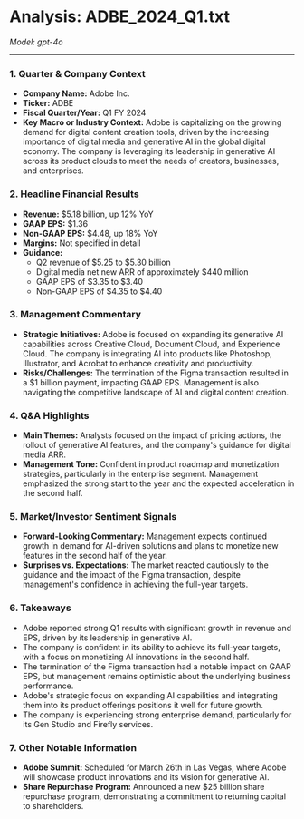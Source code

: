 # Analysis: ADBE_2024_Q1.txt

*Model: gpt-4o*

---

### 1. Quarter & Company Context
- **Company Name:** Adobe Inc.
- **Ticker:** ADBE
- **Fiscal Quarter/Year:** Q1 FY 2024
- **Key Macro or Industry Context:** Adobe is capitalizing on the growing demand for digital content creation tools, driven by the increasing importance of digital media and generative AI in the global digital economy. The company is leveraging its leadership in generative AI across its product clouds to meet the needs of creators, businesses, and enterprises.

### 2. Headline Financial Results
- **Revenue:** $5.18 billion, up 12% YoY
- **GAAP EPS:** $1.36
- **Non-GAAP EPS:** $4.48, up 18% YoY
- **Margins:** Not specified in detail
- **Guidance:** 
  - Q2 revenue of $5.25 to $5.30 billion
  - Digital media net new ARR of approximately $440 million
  - GAAP EPS of $3.35 to $3.40
  - Non-GAAP EPS of $4.35 to $4.40

### 3. Management Commentary
- **Strategic Initiatives:** Adobe is focused on expanding its generative AI capabilities across Creative Cloud, Document Cloud, and Experience Cloud. The company is integrating AI into products like Photoshop, Illustrator, and Acrobat to enhance creativity and productivity.
- **Risks/Challenges:** The termination of the Figma transaction resulted in a $1 billion payment, impacting GAAP EPS. Management is also navigating the competitive landscape of AI and digital content creation.

### 4. Q&A Highlights
- **Main Themes:** Analysts focused on the impact of pricing actions, the rollout of generative AI features, and the company's guidance for digital media ARR.
- **Management Tone:** Confident in product roadmap and monetization strategies, particularly in the enterprise segment. Management emphasized the strong start to the year and the expected acceleration in the second half.

### 5. Market/Investor Sentiment Signals
- **Forward-Looking Commentary:** Management expects continued growth in demand for AI-driven solutions and plans to monetize new features in the second half of the year.
- **Surprises vs. Expectations:** The market reacted cautiously to the guidance and the impact of the Figma transaction, despite management's confidence in achieving the full-year targets.

### 6. Takeaways
- Adobe reported strong Q1 results with significant growth in revenue and EPS, driven by its leadership in generative AI.
- The company is confident in its ability to achieve its full-year targets, with a focus on monetizing AI innovations in the second half.
- The termination of the Figma transaction had a notable impact on GAAP EPS, but management remains optimistic about the underlying business performance.
- Adobe's strategic focus on expanding AI capabilities and integrating them into its product offerings positions it well for future growth.
- The company is experiencing strong enterprise demand, particularly for its Gen Studio and Firefly services.

### 7. Other Notable Information
- **Adobe Summit:** Scheduled for March 26th in Las Vegas, where Adobe will showcase product innovations and its vision for generative AI.
- **Share Repurchase Program:** Announced a new $25 billion share repurchase program, demonstrating a commitment to returning capital to shareholders.